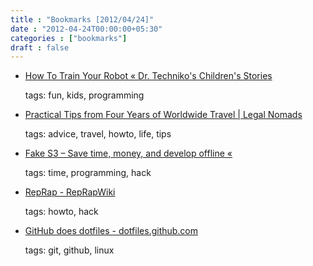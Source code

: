 ```yaml
---
title : "Bookmarks [2012/04/24]"
date : "2012-04-24T00:00:00+05:30"
categories : ["bookmarks"]
draft : false
---
```


-   [How To Train Your Robot « Dr. Techniko's Children's Stories](http://drtechniko.wordpress.com/2012/04/09/how-to-train-your-robot/)

    tags: fun, kids, programming

<!--listend-->

-   [Practical Tips from Four Years of Worldwide Travel | Legal Nomads](http://www.legalnomads.com/2012/04/tips-world-travel.html)

    tags: advice, travel, howto, life, tips

<!--listend-->

-   [Fake S3 – Save time, money, and develop offline «](http://blog.getspool.com/2012/04/18/fake-s3-save-time-money-and-develop-offline/)

    tags: time, programming, hack

<!--listend-->

-   [RepRap - RepRapWiki](http://reprap.org/wiki/Main_Page)

    tags: howto, hack

<!--listend-->

-   [GitHub does dotfiles - dotfiles.github.com](http://dotfiles.github.com/)

    tags: git, github, linux
